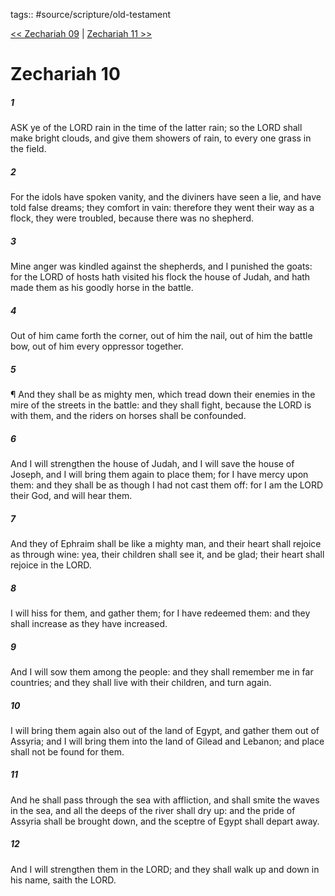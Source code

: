 tags:: #source/scripture/old-testament

[<< Zechariah 09](old-testament/38_Zechariah/Zechariah_09.md) | [Zechariah 11 >>](old-testament/38_Zechariah/Zechariah_11.md)

# Zechariah 10

##### 1

ASK ye of the LORD rain in the time of the latter rain; so the LORD shall make bright clouds, and give them showers of rain, to every one grass in the field.

##### 2

For the idols have spoken vanity, and the diviners have seen a lie, and have told false dreams; they comfort in vain: therefore they went their way as a flock, they were troubled, because there was no shepherd.

##### 3

Mine anger was kindled against the shepherds, and I punished the goats: for the LORD of hosts hath visited his flock the house of Judah, and hath made them as his goodly horse in the battle.

##### 4

Out of him came forth the corner, out of him the nail, out of him the battle bow, out of him every oppressor together.

##### 5

¶ And they shall be as mighty men, which tread down their enemies in the mire of the streets in the battle: and they shall fight, because the LORD is with them, and the riders on horses shall be confounded.

##### 6

And I will strengthen the house of Judah, and I will save the house of Joseph, and I will bring them again to place them; for I have mercy upon them: and they shall be as though I had not cast them off: for I am the LORD their God, and will hear them.

##### 7

And they of Ephraim shall be like a mighty man, and their heart shall rejoice as through wine: yea, their children shall see it, and be glad; their heart shall rejoice in the LORD.

##### 8

I will hiss for them, and gather them; for I have redeemed them: and they shall increase as they have increased.

##### 9

And I will sow them among the people: and they shall remember me in far countries; and they shall live with their children, and turn again.

##### 10

I will bring them again also out of the land of Egypt, and gather them out of Assyria; and I will bring them into the land of Gilead and Lebanon; and place shall not be found for them.

##### 11

And he shall pass through the sea with affliction, and shall smite the waves in the sea, and all the deeps of the river shall dry up: and the pride of Assyria shall be brought down, and the sceptre of Egypt shall depart away.

##### 12

And I will strengthen them in the LORD; and they shall walk up and down in his name, saith the LORD.
